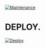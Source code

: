 
[![Maintenance](https://img.shields.io/badge/Maintained%3F-yes-green.svg)](https://github.com/Basi-mon/bliss/graphs/commit-activity)

# <b>DEPLOY.</b>
[![Deploy](https://www.herokucdn.com/deploy/button.svg)](https://heroku.com/deploy?template=https://github.com/Basi-mon/bliss)
